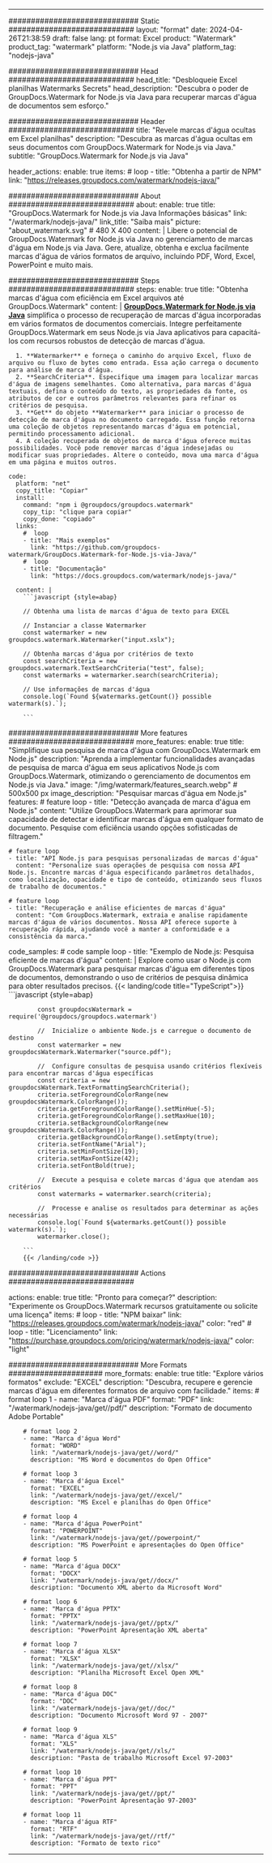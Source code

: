 
---
############################# Static ############################
layout: "format"
date:  2024-04-26T21:38:59
draft: false
lang: pt
format: Excel
product: "Watermark"
product_tag: "watermark"
platform: "Node.js via Java"
platform_tag: "nodejs-java"

############################# Head ############################
head_title: "Desbloqueie Excel planilhas Watermarks Secrets"
head_description: "Descubra o poder de GroupDocs.Watermark for Node.js via Java para recuperar marcas d'água de documentos sem esforço."

############################# Header ############################
title: "Revele marcas d'água ocultas em Excel planilhas" 
description: "Descubra as marcas d'água ocultas em seus documentos com GroupDocs.Watermark for Node.js via Java."
subtitle: "GroupDocs.Watermark for Node.js via Java" 

header_actions:
  enable: true
  items:
    #  loop
    - title: "Obtenha a partir de NPM"
      link: "https://releases.groupdocs.com/watermark/nodejs-java/"
      
############################# About ############################
about:
    enable: true
    title: "GroupDocs.Watermark for Node.js via Java Informações básicas"
    link: "/watermark/nodejs-java/"
    link_title: "Saiba mais"
    picture: "about_watermark.svg" # 480 X 400
    content: |
       Libere o potencial de GroupDocs.Watermark for Node.js via Java no gerenciamento de marcas d'água em Node.js via Java. Gere, atualize, obtenha e exclua facilmente marcas d'água de vários formatos de arquivo, incluindo PDF, Word, Excel, PowerPoint e muito mais.

############################# Steps ############################
steps:
    enable: true
    title: "Obtenha marcas d'água com eficiência em Excel arquivos até GroupDocs.Watermark"
    content: |
      **[GroupDocs.Watermark for Node.js via Java](https://products.groupdocs.com/watermark/nodejs-java/)** simplifica o processo de recuperação de marcas d'água incorporadas em vários formatos de documentos comerciais. Integre perfeitamente GroupDocs.Watermark em seus Node.js via Java aplicativos para capacitá-los com recursos robustos de detecção de marcas d'água.
      
      1. **Watermarker** e forneça o caminho do arquivo Excel, fluxo de arquivo ou fluxo de bytes como entrada. Essa ação carrega o documento para análise de marca d'água.
      2. **SearchCriteria**. Especifique uma imagem para localizar marcas d'água de imagens semelhantes. Como alternativa, para marcas d'água textuais, defina o conteúdo do texto, as propriedades da fonte, os atributos de cor e outros parâmetros relevantes para refinar os critérios de pesquisa.
      3. **Get** do objeto **Watermarker** para iniciar o processo de detecção de marca d'água no documento carregado. Essa função retorna uma coleção de objetos representando marcas d'água em potencial, permitindo processamento adicional.
      4. A coleção recuperada de objetos de marca d'água oferece muitas possibilidades. Você pode remover marcas d'água indesejadas ou modificar suas propriedades. Altere o conteúdo, mova uma marca d'água em uma página e muitos outros.
   
    code:
      platform: "net"
      copy_title: "Copiar"
      install:
        command: "npm i @groupdocs/groupdocs.watermark"
        copy_tip: "clique para copiar"
        copy_done: "copiado"
      links:
        #  loop
        - title: "Mais exemplos"
          link: "https://github.com/groupdocs-watermark/GroupDocs.Watermark-for-Node.js-via-Java/"
        #  loop
        - title: "Documentação"
          link: "https://docs.groupdocs.com/watermark/nodejs-java/"
          
      content: |
        ```javascript {style=abap}

        // Obtenha uma lista de marcas d'água de texto para EXCEL

        // Instanciar a classe Watermarker
        const watermarker = new groupdocs.watermark.Watermarker("input.xslx");
        
        // Obtenha marcas d'água por critérios de texto
        const searchCriteria = new groupdocs.watermark.TextSearchCriteria("test", false);
        const watermarks = watermarker.search(searchCriteria);

        // Use informações de marcas d'água
        console.log(`Found ${watermarks.getCount()} possible watermark(s).`);
        
        ```            

############################# More features ############################
more_features:
  enable: true
  title: "Simplifique sua pesquisa de marca d'água com GroupDocs.Watermark em Node.js"
  description: "Aprenda a implementar funcionalidades avançadas de pesquisa de marca d'água em seus aplicativos Node.js com GroupDocs.Watermark, otimizando o gerenciamento de documentos em Node.js via Java."
  image: "/img/watermark/features_search.webp" # 500x500 px
  image_description: "Pesquisar marcas d'água em Node.js"
  features:
    # feature loop
    - title: "Detecção avançada de marca d'água em Node.js"
      content: "Utilize GroupDocs.Watermark para aprimorar sua capacidade de detectar e identificar marcas d'água em qualquer formato de documento. Pesquise com eficiência usando opções sofisticadas de filtragem."

    # feature loop
    - title: "API Node.js para pesquisas personalizadas de marcas d'água"
      content: "Personalize suas operações de pesquisa com nossa API Node.js. Encontre marcas d'água especificando parâmetros detalhados, como localização, opacidade e tipo de conteúdo, otimizando seus fluxos de trabalho de documentos."

    # feature loop
    - title: "Recuperação e análise eficientes de marcas d'água"
      content: "Com GroupDocs.Watermark, extraia e analise rapidamente marcas d'água de vários documentos. Nossa API oferece suporte à recuperação rápida, ajudando você a manter a conformidade e a consistência da marca."
      
  code_samples:
    # code sample loop
    - title: "Exemplo de Node.js: Pesquisa eficiente de marcas d'água"
      content: |
        Explore como usar o Node.js com GroupDocs.Watermark para pesquisar marcas d'água em diferentes tipos de documentos, demonstrando o uso de critérios de pesquisa dinâmica para obter resultados precisos.
        {{< landing/code title="TypeScript">}}
        ```javascript {style=abap}
        
            const groupdocsWatermark = require('@groupdocs/groupdocs.watermark')

            //  Inicialize o ambiente Node.js e carregue o documento de destino
            const watermarker = new groupdocsWatermark.Watermarker("source.pdf");

            //  Configure consultas de pesquisa usando critérios flexíveis para encontrar marcas d'água específicas
            const criteria = new groupdocsWatermark.TextFormattingSearchCriteria();
            criteria.setForegroundColorRange(new groupdocsWatermark.ColorRange());
            criteria.getForegroundColorRange().setMinHue(-5);
            criteria.getForegroundColorRange().setMaxHue(10);
            criteria.setBackgroundColorRange(new groupdocsWatermark.ColorRange());
            criteria.getBackgroundColorRange().setEmpty(true);
            criteria.setFontName("Arial");
            criteria.setMinFontSize(19);
            criteria.setMaxFontSize(42);
            criteria.setFontBold(true);
  
            //  Execute a pesquisa e colete marcas d'água que atendam aos critérios
            const watermarks = watermarker.search(criteria);

            //  Processe e analise os resultados para determinar as ações necessárias
            console.log(`Found ${watermarks.getCount()} possible watermark(s).`);
            watermarker.close();

        ```
        {{< /landing/code >}}


############################# Actions ############################

actions:
  enable: true
  title: "Pronto para começar?"
  description: "Experimente os GroupDocs.Watermark recursos gratuitamente ou solicite uma licença"
  items:
    #  loop
    - title: "NPM baixar"
      link: "https://releases.groupdocs.com/watermark/nodejs-java/"
      color: "red"
        #  loop
    - title: "Licenciamento"
      link: "https://purchase.groupdocs.com/pricing/watermark/nodejs-java/"
      color: "light"


############################# More Formats #####################
more_formats:
    enable: true
    title: "Explore vários formatos"
    exclude: "EXCEL"
    description: "Descubra, recupere e gerencie marcas d'água em diferentes formatos de arquivo com facilidade."
    items: 
        # format loop 1
        - name: "Marca d'água PDF"
          format: "PDF"
          link: "/watermark/nodejs-java/get//pdf/"
          description: "Formato de documento Adobe Portable"

        # format loop 2
        - name: "Marca d'água Word"
          format: "WORD"
          link: "/watermark/nodejs-java/get//word/"
          description: "MS Word e documentos do Open Office"
          
        # format loop 3
        - name: "Marca d'água Excel"
          format: "EXCEL"
          link: "/watermark/nodejs-java/get//excel/"
          description: "MS Excel e planilhas do Open Office"

        # format loop 4
        - name: "Marca d'água PowerPoint"
          format: "POWERPOINT"
          link: "/watermark/nodejs-java/get//powerpoint/"
          description: "MS PowerPoint e apresentações do Open Office"

        # format loop 5
        - name: "Marca d'água DOCX"
          format: "DOCX"
          link: "/watermark/nodejs-java/get//docx/"
          description: "Documento XML aberto da Microsoft Word"
          
        # format loop 6
        - name: "Marca d'água PPTX"
          format: "PPTX"
          link: "/watermark/nodejs-java/get//pptx/"
          description: "PowerPoint Apresentação XML aberta"
          
        # format loop 7
        - name: "Marca d'água XLSX"
          format: "XLSX"
          link: "/watermark/nodejs-java/get//xlsx/"
          description: "Planilha Microsoft Excel Open XML"

        # format loop 8
        - name: "Marca d'água DOC"
          format: "DOC"
          link: "/watermark/nodejs-java/get//doc/"
          description: "Documento Microsoft Word 97 - 2007"

        # format loop 9
        - name: "Marca d'água XLS"
          format: "XLS"
          link: "/watermark/nodejs-java/get//xls/"
          description: "Pasta de trabalho Microsoft Excel 97-2003"

        # format loop 10
        - name: "Marca d'água PPT"
          format: "PPT"
          link: "/watermark/nodejs-java/get//ppt/"
          description: "PowerPoint Apresentação 97-2003"

        # format loop 11
        - name: "Marca d'água RTF"
          format: "RTF"
          link: "/watermark/nodejs-java/get//rtf/"
          description: "Formato de texto rico"

---